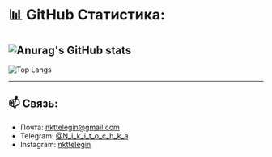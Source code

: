 # 📊 GitHub Статистика:

![Anurag's GitHub stats](https://github-readme-stats.vercel.app/api?username=N1k1t-a&show_icons=true&theme=neon)
---
![Top Langs](https://github-readme-stats.vercel.app/api/top-langs/?username=N1k1t-a&layout=compact&theme=neon)

---

## 📫 Связь:

- Почта: [nkttelegin@gmail.com](mailto:nkttelegin@gmail.com)  
- Telegram: [@N_i_k_i_t_o_c_h_k_a](https://t.me/N_i_k_i_t_o_c_h_k_a)  
- Instagram: [nkttelegin](https://www.instagram.com/nkttelegin/)

